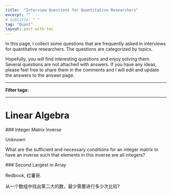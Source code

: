 ```yaml
---
title:  "Interview Questions for Quantitative Researchers"
excerpt: ""
# subtitle: " "
tag: "Quant"
layout: post-with-toc
---
```


In this page, I collect some questions that are frequently asked in interviews for quantitative researchers. The questions are categorized by topics.

Hopefully, you will find interesting questions and enjoy solving them.
Several questions are not attached with answers. If you have any ideas, please feel free to share them in the comments and I will edit and update the answers to the answer page.

---

**Filter tags:**

<div class="button-area"></div>

---

<!--
template:


<section id="sample-question-name" data-tags="sample-question-tags">
### Question Name

<p class="source-tag">Sample Book A, 2023/11/12</p>

Sample question text.

<div class="go"></div></section>

-->

<!-- The start of question area -->
<div markdown="1" class="questions">

# Linear Algebra


<section id="integer-matrix-inverse" data-tags="easy linear-algebra">
### Integer Matrix Inverse

<p class="source-tag">Unknown</p>

What are the sufficient and necessary conditions for an integer matrix to have an inverse such that elements in this inverse are all integers?

<div class="go"></div></section>



<section id="second-largest-in-array" data-tags="easy algorithm">
### Second Largest in Array

<p class="source-tag">Redbook, 红薯哥.</p>
从一个数组中找出第二大的数，最少需要进行多少次比较?
<div class="go"></div></section>









</div>
<!-- The end of question area -->

<!-- include css/js -->
<link rel="stylesheet" href="assets/css/quant-questions-and-answers.css">
<script src="assets/js/quant-questions-and-answers.js"></script>
